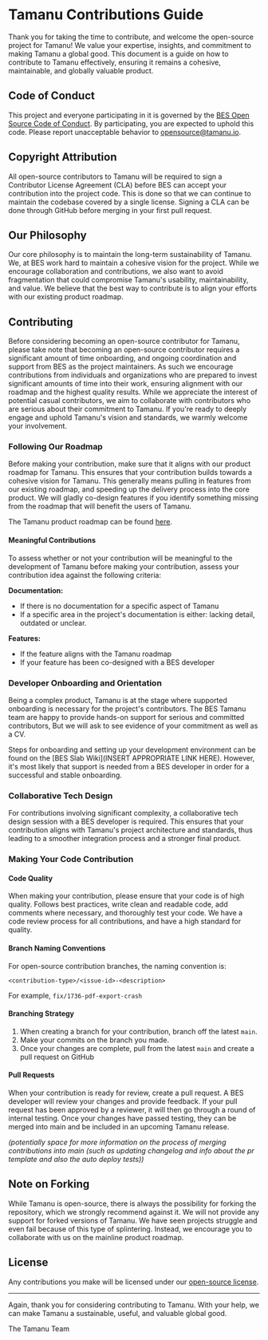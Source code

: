 # Tamanu Contributions Guide

Thank you for taking the time to contribute, and welcome the open-source project for Tamanu!
We value your expertise, insights, and commitment to making Tamanu a global good. This 
document is a guide on how to contribute to Tamanu effectively, ensuring it remains a 
cohesive, maintainable, and globally valuable product.

## Code of Conduct

This project and everyone participating in it is governed by the
[BES Open Source Code of Conduct](CODE_OF_CONDUCT.md).
By participating, you are expected to uphold this code. Please report unacceptable behavior
to [opensource@tamanu.io](opensource@tamanu.io).

## Copyright Attribution

All open-source contributors to Tamanu will be required to sign a Contributor License Agreement (CLA)
before BES can accept your contribution into the project code. This is done so that we can continue 
to maintain the codebase covered by a single license. Signing a CLA can be done through GitHub 
before merging in your first pull request.

## Our Philosophy

Our core philosophy is to maintain the long-term sustainability of Tamanu. We, at BES work hard 
to maintain a cohesive vision for the project. While we encourage collaboration and contributions, 
we also want to avoid fragmentation that could compromise Tamanu's usability, maintainability, 
and value. We believe that the best way to contribute is to align your efforts with our existing 
product roadmap.

## Contributing

Before considering becoming an open-source contributor for Tamanu, please take note that becoming 
an open-source contributor requires a significant amount of time onboarding, and ongoing 
coordination and support from BES as the project maintainers. As such we encourage contributions 
from individuals and organizations who are prepared to invest significant amounts of time into 
their work, ensuring alignment with our roadmap and the highest quality results. While we appreciate 
the interest of potential casual contributors, we aim to collaborate with contributors who are 
serious about their commitment to Tamanu. If you're ready to deeply engage and uphold Tamanu's 
vision and standards, we warmly welcome your involvement.

### Following Our Roadmap

Before making your contribution, make sure that it aligns with our product roadmap for Tamanu. 
This ensures that your contribution builds towards a cohesive vision for Tamanu. This generally 
means pulling in features from our existing roadmap, and speeding up the delivery process into the 
core product. We will gladly co-design features if you identify something missing from the roadmap 
that will benefit the users of Tamanu.

The Tamanu product roadmap can be found [here](https://www.bes.au/tamanu-roadmap/).

#### Meaningful Contributions

To assess whether or not your contribution will be meaningful to the development of Tamanu before 
making your contribution, assess your contribution idea against the following criteria:

**Documentation:** 
- If there is no documentation for a specific aspect of Tamanu
- If a specific area in the project's documentation is either: lacking detail, outdated or unclear.

**Features:**
- If the feature aligns with the Tamanu roadmap
- If your feature has been co-designed with a BES developer

### Developer Onboarding and Orientation

Being a complex product, Tamanu is at the stage where supported onboarding is necessary for the 
project's contributors. The BES Tamanu team are happy to provide hands-on support for serious and 
committed contributors, But we will ask to see evidence of your commitment as well as a CV.

Steps for onboarding and setting up your development environment can be found on the [BES Slab Wiki](INSERT APPROPRIATE LINK HERE).
However, it's most likely that support is needed from a BES developer in order for a successful and 
stable onboarding.

### Collaborative Tech Design

For contributions involving significant complexity, a collaborative tech design session with a 
BES developer is required. This ensures that your contribution aligns with Tamanu's project 
architecture and standards, thus leading to a smoother integration process and a stronger final 
product.

### Making Your Code Contribution

#### Code Quality

When making your contribution, please ensure that your code is of high quality. Follows best
practices, write clean and readable code, add comments where necessary, and thoroughly test your
code. We have a code review process for all contributions, and have a high standard for quality.

#### Branch Naming Conventions

For open-source contribution branches, the naming convention is:

    <contribution-type>/<issue-id>-<description>

For example, `fix/1736-pdf-export-crash`

#### Branching Strategy

1. When creating a branch for your contribution, branch off the latest `main`.
2. Make your commits on the branch you made.
3. Once your changes are complete, pull from the latest `main` and create a pull request on GitHub

#### Pull Requests

When your contribution is ready for review, create a pull request. A BES developer will review
your changes and provide feedback. If your pull request has been approved by a reviewer, it
will then go through a round of internal testing. Once your changes have passed testing, they
can be merged into main and be included in an upcoming Tamanu release.

_(potentially space for more information on the process of merging contributions into main (such 
as updating changelog and info about the pr template and also the auto deploy tests))_

## Note on Forking

While Tamanu is open-source, there is always the possibility for forking the repository, which 
we strongly recommend against it. We will not provide any support for forked versions of Tamanu. 
We have seen projects struggle and even fail because of this type of splintering. Instead, we 
encourage you to collaborate with us on the mainline product roadmap.

## License 

Any contributions you make will be licensed under our [open-source license](license).

---

Again, thank you for considering contributing to Tamanu. With your help, we can make Tamanu a
sustainable, useful, and valuable global good.

The Tamanu Team
